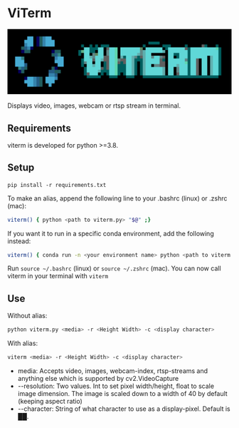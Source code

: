 
# ViTerm 
<p align="center">
  <img src="/figures/viterm_logo.png" alt="Viterm logo"/>
</p>

Displays video, images, webcam or rtsp stream in terminal. 

## Requirements
viterm is developed for python >=3.8.

## Setup
```
pip install -r requirements.txt
```

To make an alias, append the following line to your .bashrc (linux) or .zshrc (mac):

```bash
viterm() { python <path to viterm.py> "$@" ;}
```

If you want it to run in a specific conda environment, add the following instead:

```bash
viterm() { conda run -n <your environment name> python <path to viterm.py> "$@" ;}
```

Run ```source ~/.bashrc``` (linux) or ```source ~/.zshrc``` (mac). You can now call viterm in your terminal with ```viterm```

## Use
Without alias:
```bash
python viterm.py <media> -r <Height Width> -c <display character> 
```
With alias:
```bash
viterm <media> -r <Height Width> -c <display character> 
```
* media: Accepts video, images, webcam-index, rtsp-streams and anything else which is supported by cv2.VideoCapture
* --resolution: Two values. Int to set pixel width/height, float to scale image dimension. The image is scaled down to a width of 40 by default (keeping aspect ratio)
* --character: String of what character to use as a display-pixel. Default is ██. 
